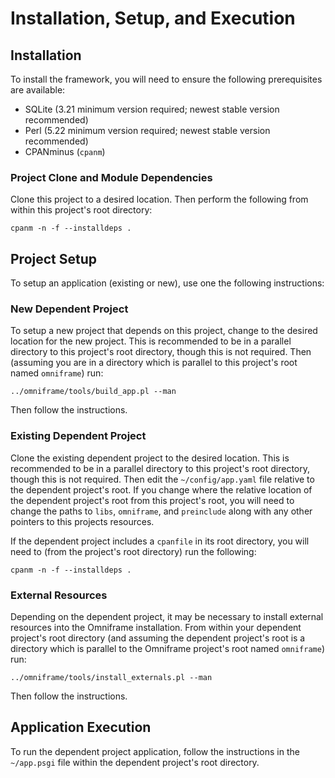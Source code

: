 # Installation, Setup, and Execution

## Installation

To install the framework, you will need to ensure the following prerequisites
are available:

- SQLite (3.21 minimum version required; newest stable version recommended)
- Perl (5.22 minimum version required; newest stable version recommended)
- CPANminus (`cpanm`)

### Project Clone and Module Dependencies

Clone this project to a desired location. Then perform the following from
within this project's root directory:

    cpanm -n -f --installdeps .

## Project Setup

To setup an application (existing or new), use one the following instructions:

### New Dependent Project

To setup a new project that depends on this project, change to the desired
location for the new project. This is recommended to be in a parallel directory
to this project's root directory, though this is not required. Then (assuming
you are in a directory which is parallel to this project's root named
`omniframe`) run:

    ../omniframe/tools/build_app.pl --man

Then follow the instructions.

### Existing Dependent Project

Clone the existing dependent project to the desired location. This is
recommended to be in a parallel directory to this project's root directory,
though this is not required. Then edit the `~/config/app.yaml` file relative to
the dependent project's root. If you change where the relative location of the
dependent project's root from this project's root, you will need to change the
paths to `libs`, `omniframe`, and `preinclude` along with any other pointers
to this projects resources.

If the dependent project includes a `cpanfile` in its root directory, you will
need to (from the project's root directory) run the following:

    cpanm -n -f --installdeps .

### External Resources

Depending on the dependent project, it may be necessary to install external
resources into the Omniframe installation. From within your dependent project's
root directory (and assuming the dependent project's root is a directory which
is parallel to the Omniframe project's root named `omniframe`) run:

    ../omniframe/tools/install_externals.pl --man

Then follow the instructions.

## Application Execution

To run the dependent project application, follow the instructions in the
`~/app.psgi` file within the dependent project's root directory.
